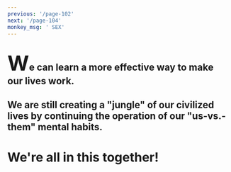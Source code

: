 ```yaml
---
previous: '/page-102'
next: '/page-104'
monkey_msg: ' SEX'
---
```


## <span style="font-size:47px;">W</span>e can learn a more effective way to make our lives work.
## We are still creating a "jungle" of our civilized lives by continuing the operation of our "us-vs.-them" mental habits.
# We're all in this together!
